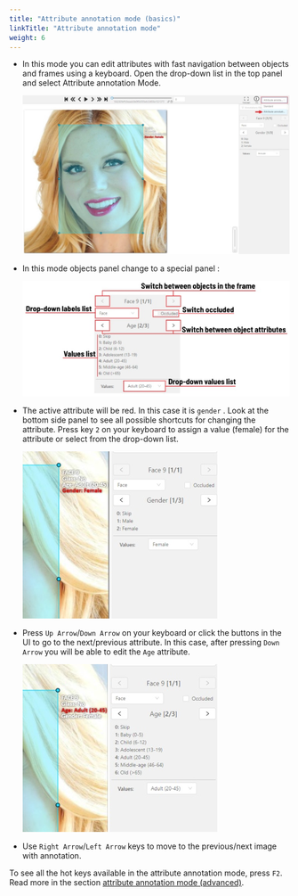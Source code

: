 ```yaml
---
title: "Attribute annotation mode (basics)"
linkTitle: "Attribute annotation mode"
weight: 6
---
```

- In this mode you can edit attributes with fast navigation between objects and frames using a keyboard.
  Open the drop-down list in the top panel and select Attribute annotation Mode.

  ![](/images/image023_affectnet.jpg)

- In this mode objects panel change to a special panel :

  ![](/images/image026.jpg)

- The active attribute will be red. In this case it is `gender` . Look at the bottom side panel to see all possible
  shortcuts for changing the attribute. Press key `2` on your keyboard to assign a value (female) for the attribute
  or select from the drop-down list.

  ![](/images/image024_affectnet.jpg)

- Press `Up Arrow`/`Down Arrow` on your keyboard or click the buttons in the UI to go to the next/previous
  attribute. In this case, after pressing `Down Arrow` you will be able to edit the `Age` attribute.

  ![](/images/image025_affectnet.jpg)

- Use `Right Arrow`/`Left Arrow` keys to move to the previous/next image with annotation.

To see all the hot keys available in the attribute annotation mode, press `F2`.
Read more in the section [attribute annotation mode (advanced)](/docs/for-users/user-guide/advanced/attribute-annotation-mode-advanced).